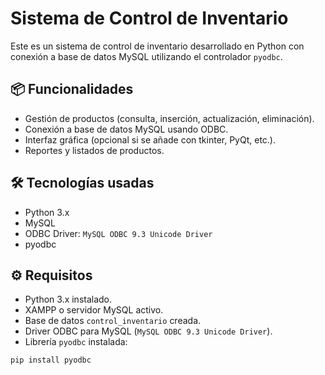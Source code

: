 # Sistema de Control de Inventario

Este es un sistema de control de inventario desarrollado en Python con conexión a base de datos MySQL utilizando el controlador `pyodbc`.

## 📦 Funcionalidades

- Gestión de productos (consulta, inserción, actualización, eliminación).
- Conexión a base de datos MySQL usando ODBC.
- Interfaz gráfica (opcional si se añade con tkinter, PyQt, etc.).
- Reportes y listados de productos.

## 🛠 Tecnologías usadas

- Python 3.x
- MySQL
- ODBC Driver: `MySQL ODBC 9.3 Unicode Driver`
- pyodbc

## ⚙️ Requisitos

- Python 3.x instalado.
- XAMPP o servidor MySQL activo.
- Base de datos `control_inventario` creada.
- Driver ODBC para MySQL (`MySQL ODBC 9.3 Unicode Driver`).
- Librería `pyodbc` instalada:

```bash
pip install pyodbc

